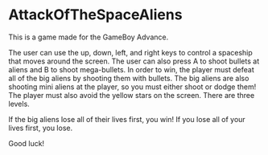 # AttackOfTheSpaceAliens
This is a game made for the GameBoy Advance.

The user can use the up, down, left, and right keys to control a spaceship that moves around the screen. The user can also press A to shoot bullets at aliens and B to shoot mega-bullets. 
In order to win, the player must defeat all of the big aliens by shooting them with bullets. The big aliens are also shooting mini aliens at the player, so you must either shoot or dodge them!
The player must also avoid the yellow stars on the screen. 
There are three levels. 

If the big aliens lose all of their lives first, you win!
If you lose all of your lives first, you lose.

Good luck!
